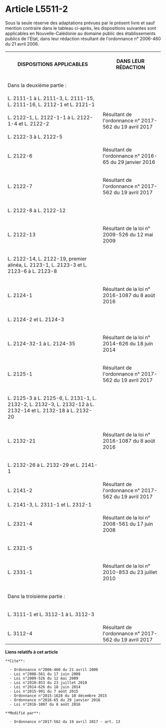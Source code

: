 # Article L5511-2

Sous la seule réserve des adaptations prévues par le présent livre et sauf mention contraire dans le tableau ci-après, les
dispositions suivantes sont applicables en Nouvelle-Calédonie au domaine public des établissements publics de l'Etat, dans
leur rédaction résultant de l'ordonnance n° 2006-460 du 21 avril 2006.

<table>
  <tbody>
    <tr>
      <th>

DISPOSITIONS APPLICABLES</th>
      <th>

DANS LEUR RÉDACTION</th>
    </tr>
    <tr>
      <td align="left">

Dans la deuxième partie :</td>
      <td align="left">
    </td></tr>
    <tr>
      <td>L. 2111-1 à L. 2111-3, L. 2111-15, L. 2111-16, L. 2112-1 et L. 2121-1</td>
      <td align="left">
    </td></tr>
    <tr>
      <td>

L. 2122-1, L. 2122-1-1 à L. 2122-1-4 et L. 2122-2</td>
      <td align="left">Résultant de l'ordonnance n° 2017-562 du 19 avril 2017</td>
    </tr>
    <tr>
      <td>L. 2122-3 à L. 2122-5</td>
      <td align="left">
    </td></tr>
    <tr>
      <td>

L. 2122-6</td>
      <td>

Résultant de l'ordonnance n° 2016-65 du 29 janvier 2016 
</td>
    </tr>
    <tr>
      <td>

L. 2122-7</td>
      <td>

Résultant de l'ordonnance n° 2017-562 du 19 avril 2017

</td>
    </tr>
    <tr>
      <td>

L. 2122-8 à L. 2122-12</td>
      <td align="left">
    </td></tr>
    <tr>
      <td>

L. 2122-13</td>
      <td>

Résultant de la loi n° 2009-526 du 12 mai 2009 
</td>
    </tr>
    <tr>
      <td>

L. 2122-14, L. 2122-19, premier alinéa, L. 2123-1, L. 2123-3 et L. 2123-6 à L. 2123-8</td>
      <td align="left">
    </td></tr>
    <tr>
      <td>

L. 2124-1</td>
      <td>

Résultant de la loi n° 2016-1087 du 8 août 2016 
</td>
    </tr>
    <tr>
      <td>

L. 2124-2 et L. 2124-3</td>
      <td align="left">
    </td></tr>
    <tr>
      <td>

L. 2124-32-1 à L. 2124-35</td>
      <td>

Résultant de la loi n° 2014-626 du 18 juin 2014 
</td>
    </tr>
    <tr>
      <td>

L. 2125-1</td>
      <td>

Résultant de l'ordonnance n° 2017-562 du 19 avril 2017</td>
    </tr>
    <tr>
      <td>

L. 2125-3 à L. 2125-6, L. 2131-1, L. 2132-2, L. 2132-3, L. 2132-12 à L. 2132-14 et L. 2132-18 à L. 2132-20</td>
      <td align="left">
    </td></tr>
    <tr>
      <td>

L. 2132-21</td>
      <td>

Résultant de la loi n° 2016-1087 du 8 août 2016 </td>
    </tr>
    <tr>
      <td>

L. 2132-26 à L. 2132-29 et L. 2141-1</td>
      <td align="left">
    </td></tr>
    <tr>
      <td>L. 2141-2</td>
      <td align="left">Résultant de l'ordonnance n° 2017-562 du 19 avril 2017</td>
    </tr>
    <tr>
      <td>L. 2141-3, L. 2311-1 et L. 2312-1</td>
      <td align="left">
    </td></tr>
    <tr>
      <td>

L. 2321-4</td>
      <td>

Résultant de la loi n° 2008-561 du 17 juin 2008 
</td>
    </tr>
    <tr>
      <td>

L. 2321-5</td>
      <td align="left">
    </td></tr>
    <tr>
      <td>

L. 2331-1</td>
      <td>

Résultant de la loi n° 2010-853 du 23 juillet 2010 
</td>
    </tr>
    <tr>
      <td align="left">

Dans la troisième partie :</td>
      <td align="left">
    </td></tr>
    <tr>
      <td>

L. 3111-1 et L. 3112-1 à L. 3112-3</td>
      <td align="left">
    </td></tr>
    <tr>
      <td>L. 3112-4</td>
      <td align="left">Résultant de l'ordonnance n° 2017-562 du 19 avril 2017</td>
    </tr>
  </tbody>
</table>

**Liens relatifs à cet article**

	**Cite**:

	  - Ordonnance n°2006-460 du 21 avril 2006
	  - Loi n°2008-561 du 17 juin 2008
	  - Loi n°2009-526 du 12 mai 2009
	  - Loi n°2010-853 du 23 juillet 2010
	  - Loi n°2014-626 du 18 juin 2014
	  - Loi n°2015-991 du 7 août 2015
	  - Ordonnance n°2015-1628 du 10 décembre 2015
	  - Ordonnance n°2016-65 du 29 janvier 2016
	  - Loi n°2016-1087 du 8 août 2016

	**Modifié par**:

	  - Ordonnance n°2017-562 du 19 avril 2017 - art. 13
